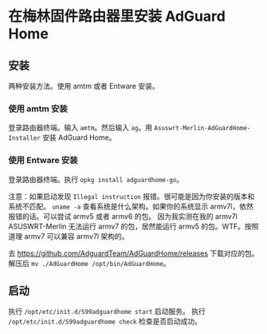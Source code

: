 # 在梅林固件路由器里安装 AdGuard Home

## 安装

两种安装方法。使用 amtm 或者 Entware 安装。

### 使用 amtm 安装

登录路由器终端。输入 `amtm`。然后输入 `ag`。用 `Asuswrt-Merlin-AdGuardHome-Installer` 安装 AdGuard Home。

### 使用 Entware 安装

登录路由器终端。执行 `opkg install adguardhome-go`。

注意：如果启动发现 `Illegal instruction` 报错。很可能是因为你安装的版本和系统不匹配。
`uname -a` 查看系统是什么架构。如果你的系统显示 armv7l，依然报错的话。可以尝试 armv5 或者 armv6 的包。
因为我实测在我的 armv7l ASUSWRT-Merlin 无法运行 armv7 的包，居然能运行 armv5 的包。WTF。按照道理 armv7 可以兼容 armv7l 架构的。

去 https://github.com/AdguardTeam/AdGuardHome/releases 下载对应的包。解压后 `mv ./AdGuardHome /opt/bin/AdGuardHome`。

## 启动

执行 `/opt/etc/init.d/S99adguardhome start` 启动服务。
执行 `/opt/etc/init.d/S99adguardhome check` 检查是否启动成功。
